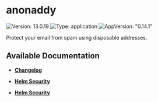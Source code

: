 # anonaddy

![Version: 13.0.19](https://img.shields.io/badge/Version-13.0.19-informational?style=flat-square) ![Type: application](https://img.shields.io/badge/Type-application-informational?style=flat-square) ![AppVersion: "0.14.1"](https://img.shields.io/badge/AppVersion-"0.14.1"-informational?style=flat-square)

Protect your email from spam using disposable addresses.

## Available Documentation

- [**Changelog**](CHANGELOG)

- [**Helm Security**](container-security)

- [**Helm Security**](helm-security)

